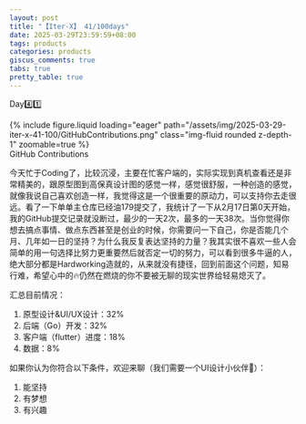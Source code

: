 ```yaml
---
layout: post
title: "【Iter-X】 41/100days"
date: 2025-03-29T23:59:59+08:00
tags: products
categories: products
giscus_comments: true
tabs: true
pretty_table: true
---
```


Day4️⃣1️⃣

<div class="row mt-3">
    <div class="col-sm mt-0 mb-0">
        {% include figure.liquid loading="eager" path="/assets/img/2025-03-29-iter-x-41-100/GitHubContributions.png" class="img-fluid rounded z-depth-1" zoomable=true %}
    </div>
</div>
<div class="caption mt-0">
    GitHub Contributions
</div>

今天忙于Coding了，比较沉浸，主要在忙客户端的，实际实现到真机查看还是非常精美的，跟原型图到高保真设计图的感觉一样，感觉很舒服，一种创造的感觉，就像我说自己喜欢创造一样，我觉得这是一个很重要的原动力，可以支持你去走很远。看了一下单单主仓库已经油179提交了，我统计了一下从2月17日第0天开始，我的GitHub提交记录就没断过，最少的一天2次，最多的一天38次。当你觉得你想去搞点事情、做点东西甚至是创业的时候，你需要问一下自己，你是否能几个月、几年如一日的坚持？为什么我反复表达坚持的力量？我其实很不喜欢一些人会简单的用一句选择比努力更重要然后就否定一切的努力，可以看到很多牛逼的人，绝大部分都是Hardworking造就的，从来就没有捷径，回到前面这个问题，知易行难，希望心中的🔥仍然在燃烧的你不要被无聊的现实世界给轻易熄灭了。

汇总目前情况：

1. 原型设计&UI/UX设计：32%
2. 后端（Go）开发：32%
3. 客户端（flutter）进度：18%
4. 数据：8%

如果你认为你符合以下条件，欢迎来聊（我们需要一个UI设计小伙伴👾）：

1. 能坚持
2. 有梦想
3. 有兴趣
